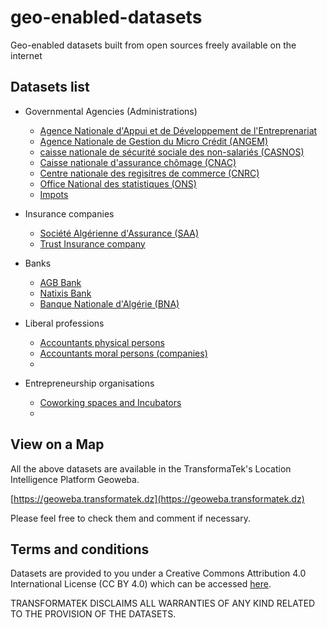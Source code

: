 # geo-enabled-datasets
Geo-enabled datasets built from open sources freely available on the internet

## Datasets list
* Governmental Agencies (Administrations)
    * [Agence Nationale d'Appui et de Développement de l'Entreprenariat](./dz-datasets/anade/anade_branches.csv)
    * [Agence Nationale de Gestion du Micro Crédit (ANGEM)](./dz-datasets/angem/angem_branches.csv)
    * [caisse nationale de sécurité sociale des non-salariés (CASNOS)](./dz-datasets/casnos/casnos_branches.csv)
    * [Caisse nationale d'assurance chômage (CNAC)](./dz-datasets/cnac/cnac_branches.csv)
    * [Centre nationale des regisitres de commerce (CNRC)](./dz-datasets/cnrc/cnrc_branches.csv)
    * [Office National des statistiques (ONS)](./dz-datasets/ons/ons_branches.csv)
    * [Impots](./dz-datasets/impots/impots.csv)

* Insurance companies 
    * [Société Algérienne d'Assurance (SAA)](./dz-datasets/insurance/saa-assurance/saa_branches.csv)
    * [Trust Insurance company](./dz-datasets/insurance/trust/trust_branches.csv)

* Banks 
    * [AGB Bank](./dz-datasets/banks/agb/agb_branches.csv)
    * [Natixis Bank ](./dz-datasets/banks/natixis/natixis_branches.csv)
    * [Banque Nationale d'Algérie (BNA)](./dz-datasets/banks/bna/bna_branches.csv)

* Liberal professions  
    * [Accountants physical persons](./dz-datasets/accountants/accountants_physical.csv)
    * [Accountants moral persons (companies)](./dz-datasets/accountants/accountants_moral.csv)
    * []()

* Entrepreneurship organisations   
    * [Coworking spaces and Incubators](./dz-datasets/coworking-incubators/coworking-incubators.csv)
    * []()

## View on a Map 

All the above datasets are available in the TransformaTek's Location Intelligence Platform Geoweba.

[https://geoweba.transformatek.dz](https://geoweba.transformatek.dz)

Please feel free to check them and comment if necessary.

## Terms and conditions

Datasets are provided to you under a Creative Commons Attribution 4.0 International License (CC BY 4.0) which can be accessed [here](https://creativecommons.org/licenses/by/4.0/).

TRANSFORMATEK DISCLAIMS ALL WARRANTIES OF ANY KIND RELATED TO THE PROVISION OF THE DATASETS.
